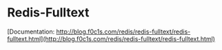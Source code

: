 # Redis-Fulltext

[Documentation: http://blog.f0c1s.com/redis/redis-fulltext/redis-fulltext.html](http://blog.f0c1s.com/redis/redis-fulltext/redis-fulltext.html)

